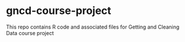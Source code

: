 gncd-course-project
===================

This repo contains R code and associated files for Getting and Cleaning Data course project
